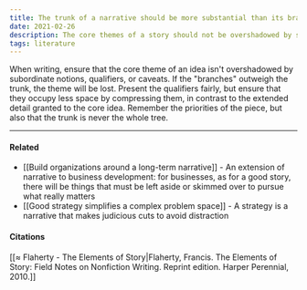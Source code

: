 ```yaml
---
title: The trunk of a narrative should be more substantial than its branches
date: 2021-02-26
description: The core themes of a story should not be overshadowed by subordinate notions, qualifiers, or caveats.
tags: literature
---
```


When writing, ensure that the core theme of an idea isn't overshadowed by subordinate notions, qualifiers, or caveats. If the "branches" outweigh the trunk, the theme will be lost. Present the qualifiers fairly, but ensure that they occupy less space by compressing them, in contrast to the extended detail granted to the core idea. Remember the priorities of the piece, but also that the trunk is never the whole tree. 

---
#### Related
- [[Build organizations around a long-term narrative]] - An extension of narrative to business development: for businesses, as for a good story, there will be things that must be left aside or skimmed over to pursue what really matters 
- [[Good strategy simplifies a complex problem space]] - A strategy is a narrative that makes judicious cuts to avoid distraction

#### Citations
[[≈ Flaherty - The Elements of Story|Flaherty, Francis. The Elements of Story: Field Notes on Nonfiction Writing. Reprint edition. Harper Perennial, 2010.]]
